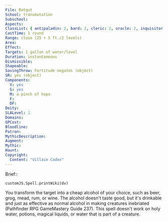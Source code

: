 ```yaml
---
File: Rotgut
School: transmutation
Subschool: 
Aspects: 
ClassList: { antipaladin: 2, bard: 2, cleric: 2, oracle: 2, inquisitor: 2, occultist: 2 }
CastTime: 1 round
Range: close (25 + 5 ft./2 levels)
Area: 
Effect: 
Targets: 1 gallon of water/level
Duration: instantaneous
Dismissible: 
Shapeable: 
SavingThrow: Fortitude negates (object)
SR: yes (object)
Components:
  V: yes
  S: yes
  M: a pinch of hops
  F: 
  DF: 
Deity: 
SLALevel: 2
Domains: 
GPCost: 
Bloodline: 
Patron: 
MythicDescription: 
Augment: 
Mythic: 
Haunt: 
Copyright:
  Content: "Villain Codex"
---
```

Brief:: 

```dataviewjs
customJS.Spell.printWiki(dv)
```

You transform the target into a cheap alcohol of your choice, such as beer, grog, mead, rum, or wine. The alcohol doesn't taste good, but it's drinkable and just as effective as normal alcohol in making creatures inebriated (Pathfinder RPG GameMastery Guide 237). This spell doesn't work on holy water, potions, magical liquids, or water that is part of a creature.
